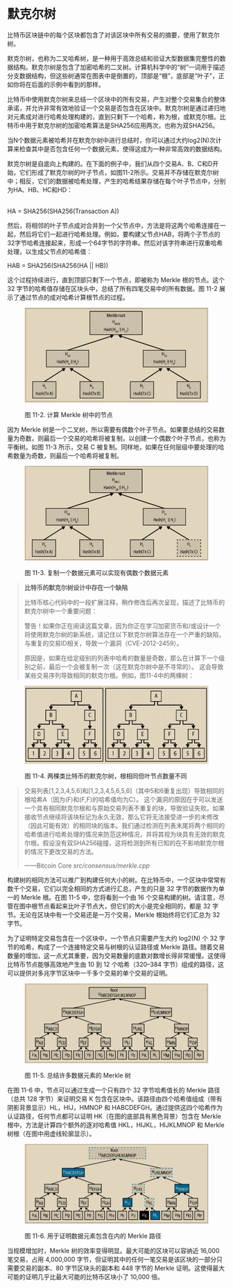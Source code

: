 # 默克尔树

比特币区块链中的每个区块都包含了对该区块中所有交易的摘要，使用了默克尔树。

默克尔树，也称为二叉哈希树，是一种用于高效总结和验证大型数据集完整性的数据结构。默克尔树是包含了加密哈希的二叉树。计算机科学中的“树”一词用于描述分支数据结构，但这些树通常在图表中是倒置的，顶部是“根”，底部是“叶子”，正如你将在后面的示例中看到的那样。

比特币中使用默克尔树来总结一个区块中的所有交易，产生对整个交易集合的整体承诺，并允许非常有效地验证一个交易是否包含在区块中。默克尔树是通过递归地对元素成对进行哈希处理构建的，直到只剩下一个哈希，称为根，或默克尔根。比特币中用于默克尔树的加密哈希算法是SHA256应用两次，也称为双SHA256。

当N个数据元素被哈希并在默克尔树中进行总结时，你可以通过大约log2(N)次计算来检查其中是否包含任何一个数据元素，使得这成为一种非常高效的数据结构。

默克尔树是自底向上构建的。在下面的例子中，我们从四个交易A、B、C和D开始，它们形成了默克尔树的叶子节点，如图11-2所示。交易并不存储在默克尔树中；相反，它们的数据被哈希处理，产生的哈希结果存储在每个叶子节点中，分别为HA、HB、HC和HD：

\
HA = SHA256(SHA256(Transaction A))

然后，将相邻的叶子节点成对合并到一个父节点中，方法是将这两个哈希连接在一起，然后将它们一起进行哈希处理。例如，要构建父节点HAB，将两个子节点的32字节哈希连接起来，形成一个64字节的字符串。然后对该字符串进行双重哈希处理，以生成父节点的哈希值：

HAB = SHA256(SHA256(HA || HB))

这个过程持续进行，直到顶部只剩下一个节点，即被称为 Merkle 根的节点。这个 32 字节的哈希值存储在区块头中，总结了所有四笔交易中的所有数据。图 11-2 展示了通过节点的成对哈希计算根节点的过程。

<figure><img src="../.gitbook/assets/11.2.png" alt=""><figcaption><p>图 11-2. 计算 Merkle 树中的节点</p></figcaption></figure>

因为 Merkle 树是一个二叉树，所以需要有偶数个叶子节点。如果要总结的交易数量为奇数，则最后一个交易的哈希将被复制，以创建一个偶数个叶子节点，也称为平衡树。如图 11-3 所示，交易 C 被复制。同样地，如果在任何层级中要处理的哈希数量为奇数，则最后一个哈希将被复制。

<figure><img src="../.gitbook/assets/11.3.png" alt=""><figcaption><p>图 11-3.  复制一个数据元素可以实现有偶数个数据元素</p></figcaption></figure>

> **比特币的默克尔树设计中存在一个缺陷**
>
> 比特币核心代码中的一段扩展注释，稍作修改后再次呈现，描述了比特币的默克尔树中一个重要问题：
>
> 警告！如果你正在阅读这篇文章，因为你正在学习加密货币和/或设计一个将使用默克尔树的新系统，请记住以下默克尔树算法存在一个严重的缺陷，与重复的交易ID相关，导致一个漏洞（CVE-2012-2459）。&#x20;
>
> 原因是，如果在给定级别的列表中哈希的数量是奇数，那么在计算下一个级别之前，最后一个会被复制一次（这在默克尔树中是不寻常的）。 这会导致某些交易序列导致相同的默克尔根。例如，图11-4中的两棵树：

<figure><img src="../.gitbook/assets/11.4.png" alt=""><figcaption><p>图 11-4.  两棵类比特币的默克尔树，根相同但叶节点数量不同</p></figcaption></figure>

> 交易列表\[1,2,3,4,5,6]和\[1,2,3,4,5,6,5,6]（其中5和6重复出现）导致相同的根哈希A（因为(F)和(F,F)的哈希值均为C）。 这个漏洞的原因在于可以发送一个具有相同默克尔根和与原始交易列表不重复的块，导致验证失败。如果接收节点继续将该块标记为永久无效，那么它将无法接受进一步的未修改（因此可能有效）的相同块的版本。我们通过检测在列表末尾将两个相同的哈希值进行哈希处理的情况来防范这种情况，并将其视为块具有无效的默克尔根。假设没有双SHA256碰撞，这将检测到所有已知的在不影响默克尔根的情况下更改交易的方法。&#x20;
>
> ——Bitcoin Core _src/consensus/merkle.cpp_

构建树的相同方法可以推广到构建任何大小的树。在比特币中，一个区块中常常有数千个交易，它们以完全相同的方式进行汇总，产生的只是 32 字节的数据作为单一的 Merkle 根。在图 11-5 中，您将看到一个由 16 个交易构建的树。请注意，尽管在图中根节点看起来比叶子节点大，但它们的大小是完全相同的，都是 32 字节。无论在区块中有一个交易还是一万个交易，Merkle 根始终将它们汇总为 32 字节。&#x20;

为了证明特定交易包含在一个区块中，一个节点只需要产生大约 log2(N) 个 32 字节的哈希，构成了一个连接特定交易与树根的认证路径或 Merkle 路径。随着交易数量的增加，这一点尤其重要，因为交易数量的底数对数增长得非常缓慢。这使得比特币节点能够高效地产生由 10 到 12 个哈希（320–384 字节）组成的路径，这可以提供对多兆字节区块中一千多个交易的单个交易的证明。

<figure><img src="../.gitbook/assets/11.5.png" alt=""><figcaption><p>图 11-5.  总结许多数据元素的 Merkle 树</p></figcaption></figure>

在图 11-6 中，节点可以通过生成一个只有四个 32 字节哈希值长的 Merkle 路径（总共 128 字节）来证明交易 K 包含在区块中。该路径由四个哈希值组成（带有阴影背景显示）HL，HIJ，HMNOP 和 HABCDEFGH。通过提供这四个哈希作为认证路径，任何节点都可以证明 HK（在图的底部具有黑色背景）包含在 Merkle 根中，方法是计算四个额外的逐对哈希值 HKL，HIJKL，HIJKLMNOP 和 Merkle 树根（在图中用虚线轮廓显示）。

<figure><img src="../.gitbook/assets/11.6.png" alt=""><figcaption><p>图 11-6. 用于证明数据元素包含在内的 Merkle 路径</p></figcaption></figure>

当规模增加时，Merkle 树的效率变得明显。最大可能的区块可以容纳近 16,000 笔交易，占用 4,000,000 字节，但证明其中的任何一笔交易是该区块的一部分只需要交易的副本、80 字节区块头的副本和 448 字节的 Merkle 证明。这使得最大可能的证明几乎比最大可能的比特币区块小了 10,000 倍。
